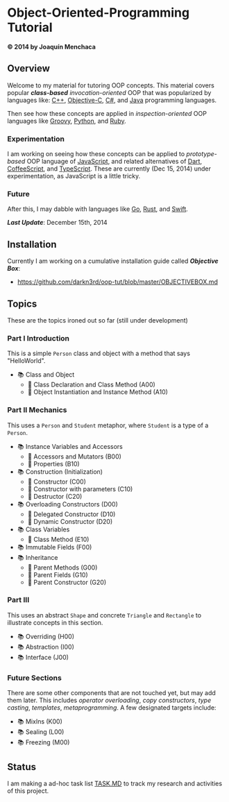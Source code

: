 # Object-Oriented-Programming Tutorial
**© 2014 by Joaquín Menchaca**

## Overview

Welcome to my material for tutoring OOP concepts.  This material covers popular ***class-based*** *invocation-oriented* OOP that was popularized by languages like: [C++](http://en.cppreference.com/), [Objective-C](https://developer.apple.com/library/mac/documentation/Cocoa/Conceptual/ProgrammingWithObjectiveC/Introduction/Introduction.html),  [C#](http://msdn.microsoft.com/en-us/vstudio/hh341490.aspx), and [Java](https://www.oracle.com/java/index.html) programming languages.  

Then see how these concepts are applied in *inspection-oriented* OOP languages like [Groovy](http://groovy.codehaus.org/), [Python](https://www.python.org/), and [Ruby](https://www.ruby-lang.org/en/).

### Experimentation

I am working on seeing how these concepts can be applied to *prototype-based* OOP language of [JavaScript](http://en.wikipedia.org/wiki/JavaScript), and related alternatives of [Dart](https://www.dartlang.org/tools/sdk/), [CoffeeScript](http://coffeescript.org/), and [TypeScript](http://www.typescriptlang.org/). These are currently (Dec 15, 2014) under experimentation, as JavaScript is a little tricky.

### Future

After this, I may dabble with languages like [Go](https://golang.org/),  [Rust](http://www.rust-lang.org/), and [Swift](https://developer.apple.com/library/mac/documentation/Swift/Conceptual/Swift_Programming_Language/index.html).

***Last Update***: December 15th, 2014

## Installation

Currently I am working on a cumulative installation guide called ***Objective Box***:

* https://github.com/darkn3rd/oop-tut/blob/master/OBJECTIVEBOX.md

## Topics

These are the topics ironed out so far (still under development)

### Part I  Introduction

This is a simple `Person` class and object with a method that says "HelloWorld".

* :books: Class and Object
  * :green_book: Class Declaration and Class Method (A00)
  * :green_book: Object Instantiation and Instance Method (A10)

### Part II Mechanics

This uses a `Person` and `Student` metaphor, where `Student` is a type of a `Person`.

* :books: Instance Variables and Accessors
  * :green_book: Accessors and Mutators (B00)
  * :green_book: Properties (B10)
* :books: Construction (Initialization)
   * :green_book: Constructor (C00)
   * :green_book: Constructor with parameters (C10)
   * :green_book: Destructor (C20)
* :books: Overloading Constructors (D00)
   * :green_book: Delegated Constructor (D10)
   * :green_book: Dynamic Constructor (D20)
* :books: Class Variables
   * :green_book: Class Method (E10)
* :books: Immutable Fields (F00)
* :books: Inheritance
  * :green_book: Parent Methods (G00)
  * :green_book: Parent Fields (G10)
  * :green_book: Parent Constructor (G20)

### Part III

This uses an abstract `Shape` and concrete `Triangle` and `Rectangle` to illustrate concepts in this section.

* :books: Overriding (H00)
* :books: Abstraction (I00)
* :books: Interface (J00)

### Future Sections

There are some other components that are not touched yet, but may add them later.  This includes *operator overloading*, *copy constructors*, *type casting*, *templates*, *metaprogramming*.  A few designated targets include:

* :books: MixIns (K00)
* :books: Sealing (L00)
* :books: Freezing (M00)

## Status

I am making a ad-hoc task list [TASK.MD](TASKS.MD) to track my research and activities of this project.
